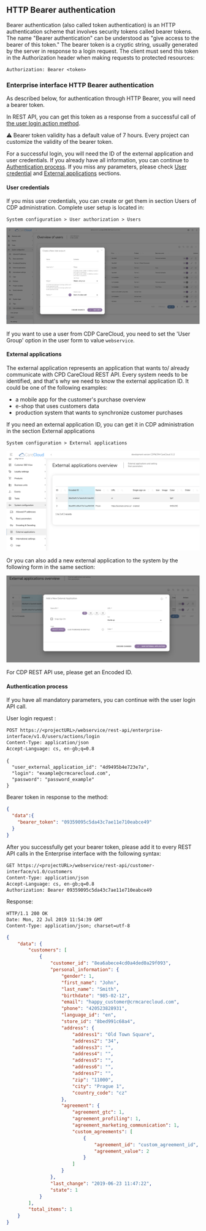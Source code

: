 ## HTTP Bearer authentication
Bearer authentication (also called token authentication) is an HTTP authentication scheme that involves security tokens called bearer tokens. The name "Bearer authentication" can be understood as "give access to the bearer of this token." The bearer token is a cryptic string, usually generated by the server in response to a login request. The client must send this token in the Authorization header when making requests to protected resources:

```http request
Authorization: Bearer <token>
```

### Enterprise interface HTTP Bearer authentication

As described below, for authentication through HTTP Bearer, you will need a bearer token.

In REST API, you can get this token as a response from a successful call of [the user login action method](#operation/postUserLogin).
<p class="warning">⚠️ Bearer token validity has a default value of 7 hours. Every project can customize the validity of the bearer token.</p>

For a successful login, you will need the ID of the external application and user credentials.
If you already have all information, you can continue to [Authentication process](#authentication-process). If you miss any parameters, please check [User credential](#user-credentials) and [External applications](#external-applications) sections.


#### User credentials

If you miss user credentials, you can create or get them in section Users of CDP administration.
Complete user setup is located in:
```text
System configuration > User authorization > Users
```

<img src="img/user_add.png">

If you want to use a user from CDP CareCloud, you need to set the 'User Group' option in the user form to value `webservice`.

#### External applications
The external application represents an application that wants to/ already communicate with CPD CareCloud REST API. Every system needs to be identified, and that's why we need to know the external application ID.
It could be one of the following examples:
- a mobile app for the customer's purchase overview
- e-shop that uses customers data
- production system that wants to synchronize customer purchases

If you need an external application ID, you can get it in CDP administration in the section External applications
```text
System configuration > External applications
```

<img src="img/external_app_overview.png"> <br/>


Or you can also add a new external application to the system by the following form in the same section:


<img src="img/external_app_add.png"> <br/>


For CDP REST API use, please get an Encoded ID.

#### Authentication process
If you have all mandatory parameters, you can continue with the user login API call.

User login request :

```http request
POST https://<projectURL>/webservice/rest-api/enterprise-interface/v1.0/users/actions/login
Content-Type: application/json
Accept-Language: cs, en-gb;q=0.8

{
  "user_external_application_id": "4d9495b4e723e7a",
  "login": "example@crmcarecloud.com",
  "password": "password_example"
}
```

Bearer token in response to the method:

```json
{
  "data":{
    "bearer_token": "09359095c5da43c7ae11e710eabce49"
  }
}
```


After you successfully get your bearer token, please add it to every REST API calls in the Enterprise interface with the following syntax:

```http request
GET https://<projectURL>/webservice/rest-api/customer-interface/v1.0/customers
Content-Type: application/json
Accept-Language: cs, en-gb;q=0.8
Authorization: Bearer 09359095c5da43c7ae11e710eabce49
```

Response:

```http request
HTTP/1.1 200 OK
Date: Mon, 22 Jul 2019 11:54:39 GMT
Content-Type: application/json; charset=utf-8
```

```json
{
    "data": {
        "customers": [
            {
                "customer_id": "8ea6abece4cd0a4ded0a29f093",
                "personal_information": {
                    "gender": 1,
                    "first_name": "John",
                    "last_name": "Smith",
                    "birthdate": "985-02-12",
                    "email": "happy_customer@crmcarecloud.com",
                    "phone": "420523828931",
                    "language_id": "en",
                    "store_id": "8bed991c68a4",
                    "address": {
                        "address1": "Old Town Square",
                        "address2": "34",
                        "address3": "",
                        "address4": "",
                        "address5": "",
                        "address6": "",
                        "address7": "",
                        "zip": "11000",
                        "city": "Prague 1",
                        "country_code": "cz"
                    },
                    "agreement": {
                        "agreement_gtc": 1,
                        "agreement_profiling": 1,
                        "agreement_marketing_communication": 1,
                        "custom_agreements": [
                            {
                                "agreement_id": "custom_agreement_id",
                                "agreement_value": 2
                            }
                        ]
                    }
                },
                "last_change": "2019-06-23 11:47:22",
                "state": 1
            }
        ],
        "total_items": 1
    }
}
```